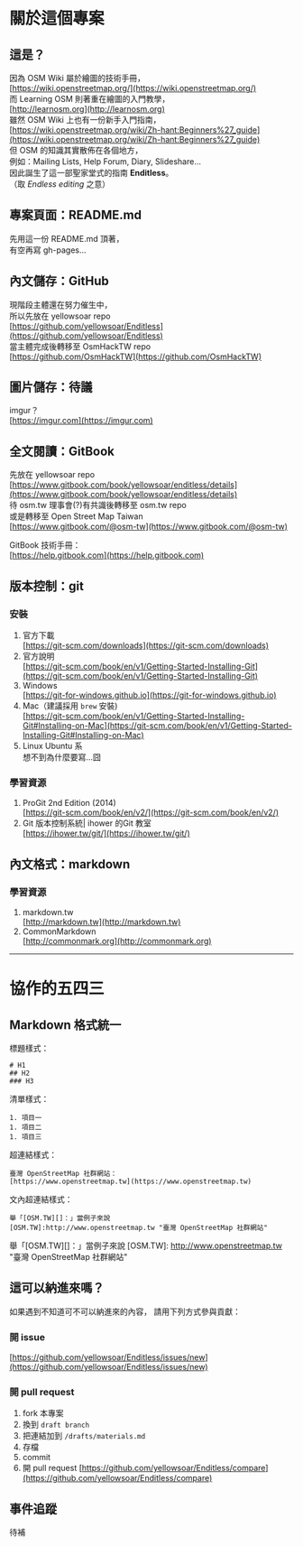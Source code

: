 # 關於這個專案
## 這是？
因為 OSM Wiki 屬於繪圖的技術手冊，  
[https://wiki.openstreetmap.org/](https://wiki.openstreetmap.org/)  
而 Learning OSM 則著重在繪圖的入門教學，  
[http://learnosm.org](http://learnosm.org)  
雖然 OSM Wiki 上也有一份新手入門指南，  
[https://wiki.openstreetmap.org/wiki/Zh-hant:Beginners%27_guide](https://wiki.openstreetmap.org/wiki/Zh-hant:Beginners%27_guide)  
但 OSM 的知識其實散佈在各個地方，  
例如：Mailing Lists, Help Forum, Diary, Slideshare...  
因此誕生了這一部聖家堂式的指南 **Enditless**。  
（取 *Endless editing* 之意）  

## 專案頁面：README.md
先用這一份 README.md 頂著，  
有空再寫 gh-pages...  

## 內文儲存：GitHub
現階段主體還在努力催生中，  
所以先放在 yellowsoar repo  
[https://github.com/yellowsoar/Enditless](https://github.com/yellowsoar/Enditless)  
當主體完成後轉移至 OsmHackTW repo  
[https://github.com/OsmHackTW](https://github.com/OsmHackTW)  

## 圖片儲存：待議  
imgur？  
[https://imgur.com](https://imgur.com)  

## 全文閱讀：GitBook
先放在 yellowsoar repo  
[https://www.gitbook.com/book/yellowsoar/enditless/details](https://www.gitbook.com/book/yellowsoar/enditless/details)  
待 osm.tw 理事會(?)有共識後轉移至 osm.tw repo  
或是轉移至 Open Street Map Taiwan  
[https://www.gitbook.com/@osm-tw](https://www.gitbook.com/@osm-tw)  

GitBook 技術手冊：  
[https://help.gitbook.com](https://help.gitbook.com)

## 版本控制：git
### 安裝
1. 官方下載  
[https://git-scm.com/downloads](https://git-scm.com/downloads)
1. 官方說明  
[https://git-scm.com/book/en/v1/Getting-Started-Installing-Git](https://git-scm.com/book/en/v1/Getting-Started-Installing-Git)
1. Windows  
[https://git-for-windows.github.io](https://git-for-windows.github.io)
1. Mac（建議採用 `brew` 安裝)  
[https://git-scm.com/book/en/v1/Getting-Started-Installing-Git#Installing-on-Mac](https://git-scm.com/book/en/v1/Getting-Started-Installing-Git#Installing-on-Mac)  
1. Linux Ubuntu 系  
想不到為什麼要寫...囧  

### 學習資源
1. ProGit 2nd Edition (2014)  
[https://git-scm.com/book/en/v2/](https://git-scm.com/book/en/v2/)  
1. Git 版本控制系統| ihower 的Git 教室  
[https://ihower.tw/git/](https://ihower.tw/git/)  

## 內文格式：markdown
### 學習資源
1. markdown.tw  
[http://markdown.tw](http://markdown.tw)  
1. CommonMarkdown  
[http://commonmark.org](http://commonmark.org)  

---

# 協作的五四三
## Markdown 格式統一
標題樣式：  
```
# H1
## H2
### H3
```

清單樣式：  
```
1. 項目一
1. 項目二
1. 項目三
```

超連結樣式：  
```
臺灣 OpenStreetMap 社群網站：
[https://www.openstreetmap.tw](https://www.openstreetmap.tw)
```

文內超連結樣式：
```
舉「[OSM.TW][]：」當例子來說
[OSM.TW]:http://www.openstreetmap.tw "臺灣 OpenStreetMap 社群網站"
```

舉「[OSM.TW][]：」當例子來說
[OSM.TW]: http://www.openstreetmap.tw "臺灣
 OpenStreetMap 社群網站"

## 這可以納進來嗎？
如果遇到不知道可不可以納進來的內容，
請用下列方式參與貢獻：
### 開 issue
[https://github.com/yellowsoar/Enditless/issues/new](https://github.com/yellowsoar/Enditless/issues/new)    

### 開 pull request
1. fork 本專案  
1. 換到 `draft branch`  
1. 把連結加到 `/drafts/materials.md`  
1. 存檔  
1. commit  
1. 開 pull request   [https://github.com/yellowsoar/Enditless/compare](https://github.com/yellowsoar/Enditless/compare)  

## 事件追蹤
待補
